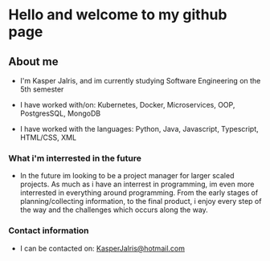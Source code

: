 # Hello and welcome to my github page

## About me

- I'm Kasper Jalris, and im currently studying Software Engineering on the 5th semester

- I have worked with/on: Kubernetes, Docker, Microservices, OOP, PostgresSQL, MongoDB

- I have worked with the languages: Python, Java, Javascript, Typescript, HTML/CSS, XML

### What i'm interrested in the future

- In the future im looking to be a project manager for larger scaled projects. As much as i have an interrest in programming, im even more interrested in everything around programming. From the early stages of planning/collecting information, to the final product, i enjoy every step of the way and the challenges which occurs along the way.

### Contact information

- I can be contacted on: KasperJalris@hotmail.com
